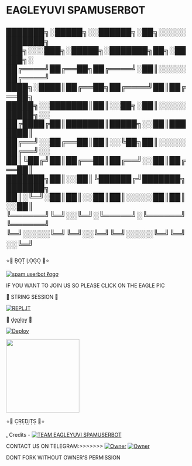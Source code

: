 
<h1> EAGLEYUVI SPAMUSERBOT</h1>
<h2>

 
███████╗░█████╗░░██████╗░██╗░░░░░███████╗  ███╗░░░███╗░█████╗░███████╗██╗░█████╗░
██╔════╝██╔══██╗██╔════╝░██║░░░░░██╔════╝  ████╗░████║██╔══██╗██╔════╝██║██╔══██╗
█████╗░░███████║██║░░██╗░██║░░░░░█████╗░░  ██╔████╔██║███████║█████╗░░██║███████║
██╔══╝░░██╔══██║██║░░╚██╗██║░░░░░██╔══╝░░  ██║╚██╔╝██║██╔══██║██╔══╝░░██║██╔══██║
███████╗██║░░██║╚██████╔╝███████╗███████╗  ██║░╚═╝░██║██║░░██║██║░░░░░██║██║░░██║
╚══════╝╚═╝░░╚═╝░╚═════╝░╚══════╝╚══════╝  ╚═╝░░░░░╚═╝╚═╝░░╚═╝╚═╝░░░░░╚═╝╚═╝░░╚═╝
 　
</h2>

⭐🌟 B͙O͙T͙ L͙O͙G͙O͙ 🌟⭐

[![spam userbot ℓσgσ](https://telegra.ph/file/f77d8aa94e5dece033137.jpg)](https://t.me/BLACK_MAFIA_OP_BOLTE) 
<p> IF YOU WANT TO JOIN US SO PLEASE CLICK ON THE EAGLE PIC </P>
 
 
🌟 STRING SESSION 🌟

[![REPL.IT](https://img.shields.io/badge/repl.it-generateString-yellowgreen )](https://replit.com/@Jaggi444/MAFIAOP#main.py)                      


🌟 d͙e͙p͙l͙o͙y͙ 🌟

[![Deploy](https://www.herokucdn.com/deploy/button.svg)](https://heroku.com/deploy?template=https://github.com/mafia-op/MAFIA-OP)
<p><a href=https://github.com/mafia-op/MAFIA-OP> <img src="https://img.shields.io/badge/Deploy%20To%20Railway-blueviolet?style=for-the-badge&logo=railway" width="200""/></a></p>

⭐🌟 C͙R͙E͙D͙I͙T͙S͙ 🌟⭐

[.](https://heroku.com/deploy)
Credits - 
[![TEAM EAGLEYUVI SPAMUSERBOT](https://telegra.ph/file/7dff36c98b1de31bb4ba6.jpg)](https://t.me/BLACK_MAFIA_OP_BOLTE)  

 CONTACT US ON TELEGRAM:>>>>>>>
 [![Owner](https://telegra.ph/file/3af984f455d98e274ea1b.jpg)](https://t.me/MAMBA_STAR)
 [![Owner](https://telegra.ph/file/3af984f455d98e274ea1b.jpg)](https://t.me/Cazadar_op) 

DONT FORK WITHOUT OWNER'S PERMISSION
  
  
